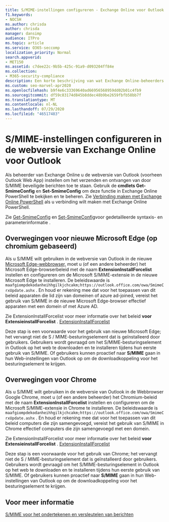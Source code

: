 ```yaml
---
title: S/MIME-instellingen configureren - Exchange Online voor Outlook in de webversie
f1.keywords:
- NOCSH
ms.author: chrisda
author: chrisda
manager: dansimp
audience: ITPro
ms.topic: article
ms.service: O365-seccomp
localization_priority: Normal
search.appverid:
- MET150
ms.assetid: c7dee22c-9b5b-425c-91a9-d093204ff84e
ms.collection:
- M365-security-compliance
description: Een korte beschrijving van wat Exchange Online-beheerders moeten doen om de S/MIME-instellingen in de webversie van Outlook in Exchange Online weer te geven en te configureren.
ms.custom: seo-marvel-apr2020
ms.openlocfilehash: b9f4e6c33369640ad66956568959dd02b01c4fb9
ms.sourcegitcommit: df59c83174d845b8ddec48b9be2659fbfb58bb7f
ms.translationtype: MT
ms.contentlocale: nl-NL
ms.lasthandoff: 07/29/2020
ms.locfileid: "46517483"
---
```

# <a name="configure-smime-settings-in-exchange-online-for-outlook-on-the-web"></a>S/MIME-instellingen configureren in de webversie van Exchange Online voor Outlook

Als beheerder van Exchange Online u de webversie van Outlook (voorheen Outlook Web App) instellen om het verzenden en ontvangen van door S/MIME beveiligde berichten toe te staan. Gebruik de **cmdlets Get-SmimeConfig** en **Set-SmimeConfig** om deze functie in Exchange Online PowerShell te bekijken en te beheren. Zie [Verbinding maken met Exchange Online PowerShell](https://docs.microsoft.com/powershell/exchange/connect-to-exchange-online-powershell) als u verbinding wilt maken met Exchange Online PowerShell.

Zie [Get-SmimeConfig](https://docs.microsoft.com/powershell/module/exchange/get-smimeconfig) en [Set-SmimeConfig](https://docs.microsoft.com/powershell/module/exchange/set-smimeconfig)voor gedetailleerde syntaxis- en parameterinformatie .

## <a name="considerations-for-new-microsoft-edge-chromium-based"></a>Overwegingen voor nieuwe Microsoft Edge (op chromium gebaseerd)

Als u S/MIME wilt gebruiken in de webversie van Outlook in de nieuwe [Microsoft Edge-webbrowser,](https://www.microsoft.com/windows/microsoft-edge) moet u (of een andere beheerder) het Microsoft Edge-browserbeleid met de naam **ExtensionInstallForcelist** instellen en configureren om de Microsoft S/MIME-extensie in de nieuwe Microsoft Edge te installeren. De beleidswaarde is `maafgiompdekodanheihhgilkjchcakm;https://outlook.office.com/owa/SmimeCrxUpdate.ashx` . En houd er rekening mee dat voor het toepassen van dit beleid apparaten die lid zijn van domeinen of azure ad-joined, vereist het gebruik van S/MIME in de nieuwe Microsoft Edge-browser effectief apparaten met een domein of met Azure AD.

Zie ExtensionInstallForcelist voor meer informatie over het beleid **voor ExtensieinstallForcelist** . [ExtensionInstallForcelist](https://docs.microsoft.com/DeployEdge/microsoft-edge-policies#extensioninstallforcelist)

Deze stap is een voorwaarde voor het gebruik van nieuwe Microsoft Edge; het vervangt niet de S / MIME-besturingselement dat is geïnstalleerd door gebruikers. Gebruikers wordt gevraagd om het S/MIME-besturingselement in Outlook op het web te downloaden en te installeren tijdens hun eerste gebruik van S/MIME. Of gebruikers kunnen proactief naar **S/MIME** gaan in hun Web-instellingen van Outlook op om de downloadkoppeling voor het besturingselement te krijgen.

## <a name="considerations-for-chrome"></a>Overwegingen voor Chrome

Als u S/MIME wilt gebruiken in de webversie van Outlook in de Webbrowser Google Chrome, moet u (of een andere beheerder) het Chromium-beleid met de naam **ExtensionInstallForcelist** instellen en configureren om de Microsoft S/MIME-extensie in Chrome te installeren. De beleidswaarde is `maafgiompdekodanheihhgilkjchcakm;https://outlook.office.com/owa/SmimeCrxUpdate.ashx` . En houd er rekening mee dat voor het toepassen van dit beleid computers die zijn samengevoegd, vereist het gebruik van S/MIME in Chrome effectief computers die zijn samengevoegd met een domein.

Zie ExtensionInstallForcelist voor meer informatie over het beleid **voor ExtensieinstallForcelist** . [ExtensionInstallForcelist](https://cloud.google.com/docs/chrome-enterprise/policies/?policy=ExtensionInstallForcelist)

Deze stap is een voorwaarde voor het gebruik van Chrome; het vervangt niet de S / MIME-besturingselement dat is geïnstalleerd door gebruikers. Gebruikers wordt gevraagd om het S/MIME-besturingselement in Outlook op het web te downloaden en te installeren tijdens hun eerste gebruik van S/MIME. Of gebruikers kunnen proactief naar **S/MIME** gaan in hun Web-instellingen van Outlook op om de downloadkoppeling voor het besturingselement te krijgen.

## <a name="for-more-information"></a>Voor meer informatie

[S/MIME voor het ondertekenen en versleutelen van berichten](s-mime-for-message-signing-and-encryption.md)
